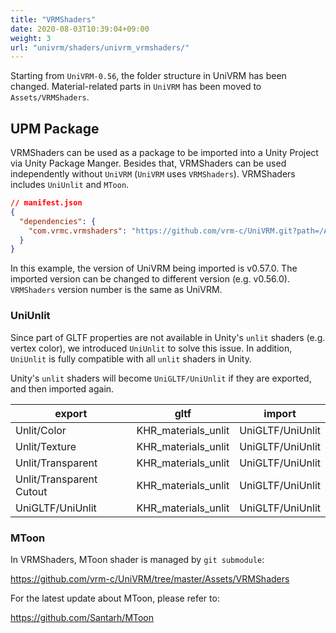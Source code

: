 ```yaml
---
title: "VRMShaders"
date: 2020-08-03T10:39:04+09:00
weight: 3
url: "univrm/shaders/univrm_vrmshaders/"
---
```


Starting from `UniVRM-0.56`, the folder structure in UniVRM has been changed.
Material-related parts in `UniVRM` has been moved to `Assets/VRMShaders`.

## UPM Package

VRMShaders can be used as a package to be imported into a Unity Project via Unity Package Manger.
Besides that, VRMShaders can be used independently without `UniVRM` (`UniVRM` uses `VRMShaders`).
VRMShaders includes `UniUnlit` and `MToon`.

```json
// manifest.json 
{
  "dependencies": {
    "com.vrmc.vrmshaders": "https://github.com/vrm-c/UniVRM.git?path=/Assets/VRMShaders#v0.57.0",
  }
}
```

In this example, the version of UniVRM being imported is v0.57.0. 
The imported version can be changed to different version (e.g. v0.56.0).
`VRMShaders` version number is the same as UniVRM.

### UniUnlit

Since part of GLTF properties are not available in Unity's `unlit` shaders (e.g. vertex color), we introduced `UniUnlit` to solve this issue. In addition, `UniUnlit` is fully compatible with all `unlit` shaders in Unity.

Unity's `unlit` shaders will become `UniGLTF/UniUnlit` if they are exported, and then imported again. 

| export                   | gltf                | import           |
|--------------------------|---------------------|------------------|
| Unlit/Color              | KHR_materials_unlit | UniGLTF/UniUnlit |
| Unlit/Texture            | KHR_materials_unlit | UniGLTF/UniUnlit |
| Unlit/Transparent        | KHR_materials_unlit | UniGLTF/UniUnlit |
| Unlit/Transparent Cutout | KHR_materials_unlit | UniGLTF/UniUnlit |
| UniGLTF/UniUnlit         | KHR_materials_unlit | UniGLTF/UniUnlit |

### MToon

In VRMShaders, MToon shader is managed by `git submodule`:

https://github.com/vrm-c/UniVRM/tree/master/Assets/VRMShaders

For the latest update about MToon, please refer to:

https://github.com/Santarh/MToon

